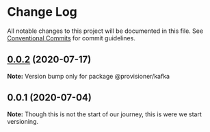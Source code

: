 # Change Log

All notable changes to this project will be documented in this file.
See [Conventional Commits](https://conventionalcommits.org) for commit guidelines.

## [0.0.2](https://github.com/traxitt/node-monorepo/compare/v0.0.1...v0.0.2) (2020-07-17)

**Note:** Version bump only for package @provisioner/kafka





## 0.0.1 (2020-07-04)

**Note:** Though this is not the start of our journey, this is were we start versioning.
